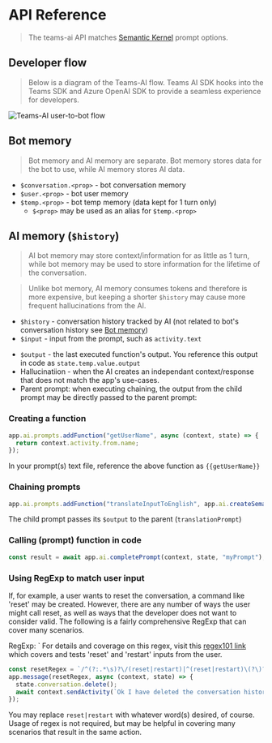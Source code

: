 # API Reference

> The teams-ai API matches [Semantic Kernel](https://github.com/microsoft/semantic-kernel/tree/main/samples/skills) prompt options.

## Developer flow

> Below is a diagram of the Teams-AI flow. Teams AI SDK hooks into the Teams SDK and Azure OpenAI SDK to provide a seamless experience for developers.

![Teams-AI user-to-bot flow](https://github.com/microsoft/teams-ai/assets/14900841/2612b0fb-dae1-400c-8321-c01b9e44fe62)

## Bot memory

> Bot memory and AI memory are separate. Bot memory stores data for the bot to use, while AI memory stores AI data.

- `$conversation.<prop>` - bot conversation memory
- `$user.<prop>` - bot user memory
- `$temp.<prop>` - bot temp memory (data kept for 1 turn only)
  - `$<prop>` may be used as an alias for `$temp.<prop>`

## AI memory (`$history`)

> AI bot memory may store context/information for as little as 1 turn, while bot memory may be used to store information for the lifetime of the conversation.

> Unlike bot memory, AI memory consumes tokens and therefore is more expensive, but keeping a shorter `$history` may cause more frequent hallucinations from the AI.

- `$history` - conversation history tracked by AI (not related to bot's conversation history see [Bot memory](#bot-memory))
- `$input` - input from the prompt, such as `activity.text`
<!-- TODO: remove value once breaking change to reduce var length is completed -->
- `$output` - the last executed function's output. You reference this output in code as `state.temp.value.output`
- Hallucinatiion - when the AI creates an independant context/response that does not match the app's use-cases.
- Parent prompt: when executing chaining, the output from the child prompt may be directly passed to the parent prompt:

### Creating a function

```js
app.ai.prompts.addFunction("getUserName", async (context, state) => {
  return context.activity.from.name;
});
```

In your prompt(s) text file, reference the above function as `{{getUserName}}`

### Chaining prompts

```js
app.ai.prompts.addFunction("translateInputToEnglish", app.ai.createSemanticFunction("translationPrompt"));
```

The child prompt passes its `$output` to the parent (`translationPrompt`)

### Calling (prompt) function in code

```js
const result = await app.ai.completePrompt(context, state, "myPrompt");
```

### Using RegExp to match user input

If, for example, a user wants to reset the conversation, a command like 'reset' may be created. However, there are any number of ways the user might call reset, as well as ways that the developer does not want to consider valid. The following is a fairly comprehensive RegExp that can cover many scenarios.

RegExp: `
For details and coverage on this regex, visit this [regex101 link](https://regex101.com/r/b5ZwAY/6) which covers and tests 'reset' and 'restart' inputs from the user.

```js
const resetRegex = `/^(?:.*\s)?\/(reset|restart)|^(reset|restart)\(?\)?$/i`;
app.message(resetRegex, async (context, state) => {
  state.conversation.delete();
  await context.sendActivity(`Ok I have deleted the conversation history.`);
});
```

You may replace `reset|restart` with whatever word(s) desired, of course. Usage of regex is not required, but may be helpful in covering many scenarios that result in the same action.
